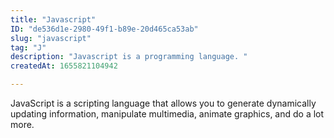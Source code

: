 ```yaml
---
title: "Javascript"
ID: "de536d1e-2980-49f1-b89e-20d465ca53ab"
slug: "javascript"
tag: "J"
description: "Javascript is a programming language. "
createdAt: 1655821104942

---
```

JavaScript is a scripting language that allows you to generate dynamically updating information, manipulate multimedia, animate graphics, and do a lot more.